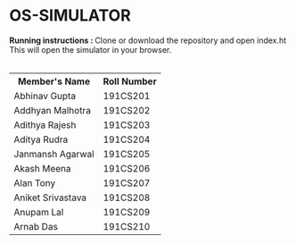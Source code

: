 # OS-SIMULATOR

<strong>Running instructions : </strong>
Clone or download the repository and open index.ht 
This will open the simulator in your browser. <br><br>

<table>
      <tr>
        <th>Member's Name</th>
        <th>Roll Number</th>
      </tr>
      <tr>
        <td>Abhinav Gupta</td>
        <td>191CS201</td>       
      </tr>
      <tr>
        <td>Addhyan Malhotra</td>
        <td>191CS202</td>
      </tr>
      <tr>
        <td>Adithya Rajesh</td>
        <td>191CS203</td>
      </tr>
      <tr>
        <td>Aditya Rudra</td>
        <td>191CS204</td>
      </tr>
      <tr>
        <td>Janmansh Agarwal</td>
        <td>191CS205</td>
      </tr>
      <tr>
        <td>Akash Meena</td>
        <td>191CS206</td>
      </tr>
      <tr>
        <td>Alan Tony</td>
        <td>191CS207</td>
      </tr>
      <tr>
        <td>Aniket Srivastava</td>
        <td>191CS208</td>
      </tr>
      <tr>
        <td>Anupam Lal</td>
        <td>191CS209</td>
      </tr>
      <tr>
        <td>Arnab Das</td>
        <td>191CS210</td>
      </tr>
     
</table>
